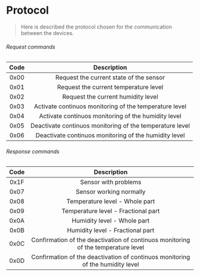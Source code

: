 # Protocol

> Here is described the protocol chosen for the communication between the devices.

###### Request commands

| Code |                       Description                        |
| :--: | :------------------------------------------------------: |
| 0x00 |         Request the current state of the sensor          |
| 0x01 |          Request the current temperature level           |
| 0x02 |            Request the current humidity level            |
| 0x03 |  Activate continuos monitoring of the temperature level  |
| 0x04 |   Activate continuos monitoring of the humidity level    |
| 0x05 | Deactivate continuos monitoring of the temperature level |
| 0x06 |  Deactivate continuos monitoring of the humidity level   |

###### Response commands

| Code |                                    Description                                    |
| :--: | :-------------------------------------------------------------------------------: |
| 0x1F |                               Sensor with problems                                |
| 0x07 |                              Sensor working normally                              |
| 0x08 |                          Temperature level - Whole part                           |
| 0x09 |                        Temperature level - Fractional part                        |
| 0x0A |                            Humidity level - Whole part                            |
| 0x0B |                         Humidity level - Fractional part                          |
| 0x0C | Confirmation of the deactivation of continuos monitoring of the temperature level |
| 0x0D |  Confirmation of the deactivation of continuos monitoring of the humidity level   |
